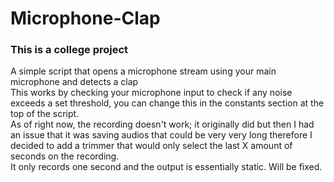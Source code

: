 # Microphone-Clap
### This is a college project
A simple script that opens a microphone stream using your main microphone and detects a clap <br>
This works by checking your microphone input to check if any noise exceeds a set threshold, you can change this in the constants section at the top of the script. <br>
As of right now, the recording doesn't work; it originally did but then I had an issue that it was saving audios that could be very very long therefore I decided to add a trimmer that would only select the last X amount of seconds on the recording. <br>
It only records one second and the output is essentially static. Will be fixed.
